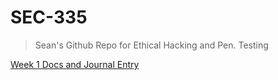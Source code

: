 # SEC-335
> Sean's Github Repo for Ethical Hacking and Pen. Testing

[Week 1 Docs and Journal Entry]()
